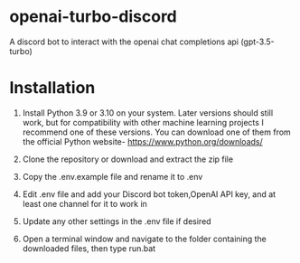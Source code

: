 # openai-turbo-discord
A discord bot to interact with the openai chat completions api (gpt-3.5-turbo)

# Installation
1. Install Python 3.9 or 3.10 on your system. Later versions should still work, but for compatibility with other machine learning projects I recommend one of these versions. You can download one of them from the official Python website- https://www.python.org/downloads/

2. Clone the repository or download and extract the zip file

3. Copy the .env.example file and rename it to .env

4. Edit .env file and add your Discord bot token,OpenAI API key, and at least one channel for it to work in

5. Update any other settings in the .env file if desired

6. Open a terminal window and navigate to the folder containing the downloaded files, then type run.bat
